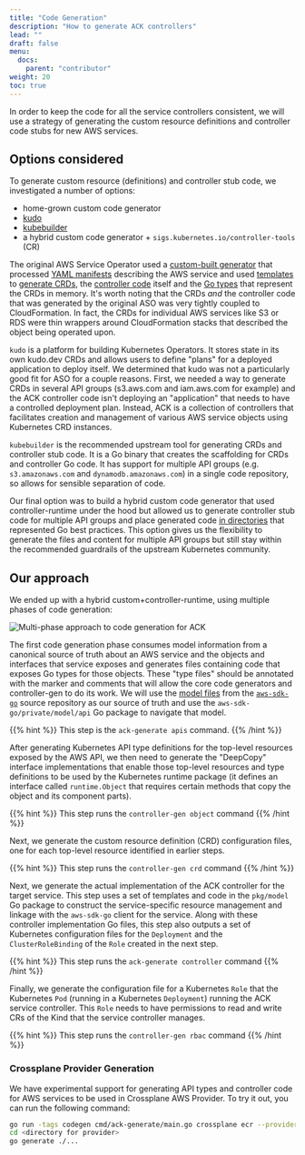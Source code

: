 ```yaml
---
title: "Code Generation"
description: "How to generate ACK controllers"
lead: ""
draft: false
menu: 
  docs:
    parent: "contributor"
weight: 20
toc: true
---
```


In order to keep the code for all the service controllers consistent, we will
use a strategy of generating the custom resource definitions and controller
code stubs for new AWS services.

## Options considered

To generate custom resource (definitions) and controller stub code, we 
investigated a number of options:

- home-grown custom code generator
- [kudo](https://kudo.dev)
- [kubebuilder](https://github.com/kubernetes-sigs/kubebuilder)
- a hybrid custom code generator + `sigs.kubernetes.io/controller-tools` (CR)

The original AWS Service Operator used a [custom-built generator][1] that
processed [YAML manifests][2] describing the AWS service and used
[templates][3] to [generate CRDs][4], the [controller code][5] itself and the
[Go types][6] that represent the CRDs in memory. It's worth noting that the
CRDs *and* the controller code that was generated by the original ASO was very
tightly coupled to CloudFormation. In fact, the CRDs for individual AWS
services like S3 or RDS were thin wrappers around CloudFormation stacks that
described the object being operated upon.

`kudo` is a platform for building Kubernetes Operators. It stores state in its
own kudo.dev CRDs and allows users to define "plans" for a deployed application
to deploy itself. We determined that kudo was not a particularly good fit for
ASO for a couple reasons. First, we needed a way to generate CRDs in several
API groups (s3.aws.com and iam.aws.com for example) and the ACK controller code
isn't deploying an "application" that needs to have a controlled deployment
plan. Instead, ACK is a collection of controllers that facilitates creation and
management of various AWS service objects using Kubernetes CRD instances.

`kubebuilder` is the recommended upstream tool for generating CRDs and controller 
stub code. It is a Go binary that creates the scaffolding for CRDs and
controller Go code. It has support for multiple API groups (e.g. `s3.amazonaws.com`
and `dynamodb.amazonaws.com`) in a single code repository, so allows for sensible
separation of code.

Our final option was to build a hybrid custom code generator that used
controller-runtime under the hood but allowed us to generate controller stub
code for multiple API groups and place generated code [in directories][7] that
represented Go best practices. This option gives us the flexibility to generate
the files and content for multiple API groups but still stay within the
recommended guardrails of the upstream Kubernetes community.


## Our approach

We ended up with a hybrid custom+controller-runtime, using multiple phases of
code generation:

![Multi-phase approach to code generation for ACK](../images/multi-phase-code-generation.png)

The first code generation phase consumes model information from a canonical
source of truth about an AWS service and the objects and interfaces that
service exposes and generates files containing code that exposes Go types for
those objects. These "type files" should be annotated with the marker and
comments that will allow the core code generators and controller-gen to do its
work. We will use the [model
files](https://github.com/aws/aws-sdk-go/tree/master/models/apis) from the
[`aws-sdk-go`](https://github.com/aws/aws-sdk-go) source repository as our
source of truth and use the `aws-sdk-go/private/model/api` Go package to
navigate that model.

{{% hint %}}
This step is the `ack-generate apis` command.
{{% /hint %}}

After generating Kubernetes API type definitions for the top-level resources
exposed by the AWS API, we then need to generate the "DeepCopy" interface
implementations that enable those top-level resources and type definitions to
be used by the Kubernetes runtime package (it defines an interface called
`runtime.Object` that requires certain methods that copy the object and its
component parts).

{{% hint %}}
This step runs the `controller-gen object` command 
{{% /hint %}}

Next, we generate the custom resource definition (CRD) configuration files, one
for each top-level resource identified in earlier steps.

{{% hint %}}
This step runs the `controller-gen crd` command
{{% /hint %}}

Next, we generate the actual implementation of the ACK controller for the
target service. This step uses a set of templates and code in the `pkg/model`
Go package to construct the service-specific resource management and linkage
with the `aws-sdk-go` client for the service. Along with these controller
implementation Go files, this step also outputs a set of Kubernetes
configuration files for the `Deployment` and the `ClusterRoleBinding` of the
`Role` created in the next step.

{{% hint %}}
This step runs the `ack-generate controller` command
{{% /hint %}}

Finally, we generate the configuration file for a Kubernetes `Role` that the
Kubernetes `Pod` (running in a Kubernetes `Deployment`) running the ACK service
controller. This `Role` needs to have permissions to read and write CRs of the
Kind that the service controller manages.

{{% hint %}}
This step runs the `controller-gen rbac` command
{{% /hint %}}

### Crossplane Provider Generation

We have experimental support for generating API types and controller code for AWS
services to be used in Crossplane AWS Provider. To try it out, you can run the
following command:

```bash
go run -tags codegen cmd/ack-generate/main.go crossplane ecr --provider-dir <directory for provider>
cd <directory for provider>
go generate ./...
```

[1]: https://github.com/amazon-archives/aws-service-operator/tree/master/code-generation
[2]: https://github.com/amazon-archives/aws-service-operator/tree/master/models
[3]: https://github.com/amazon-archives/aws-service-operator/tree/master/code-generation/pkg/codegen/assets
[4]: https://github.com/amazon-archives/aws-service-operator/blob/b4befd62322a57ac78aa39ea08771fc32912592a/code-generation/pkg/codegen/assets/aws-service-operator.yaml.templ#L13-L31
[5]: https://github.com/amazon-archives/aws-service-operator/blob/master/code-generation/pkg/codegen/assets/operator.go.templ
[6]: https://github.com/amazon-archives/aws-service-operator/blob/master/code-generation/pkg/codegen/assets/types.go.templ
[7]: https://github.com/kubernetes-sigs/kubebuilder/issues/1268

